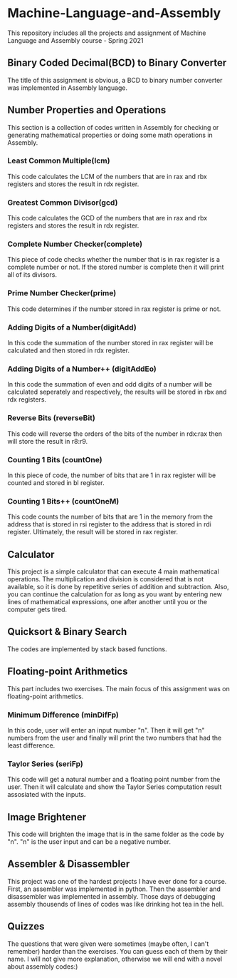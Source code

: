# Machine-Language-and-Assembly
 This repository includes all the projects and assignment of Machine Language and Assembly course - Spring 2021

## Binary Coded Decimal(BCD) to Binary Converter
The title of this assignment is obvious, a BCD to binary number converter was implemented in Assembly language.

## Number Properties and Operations
This section is a collection of codes written in Assembly for checking or generating mathematical properties or doing some math operations in Assembly.
### Least Common Multiple(lcm)
This code calculates the LCM of the numbers that are in rax and rbx registers and stores the result in rdx register.
### Greatest Common Divisor(gcd)
This code calculates the GCD of the numbers that are in rax and rbx registers and stores the result in rdx register.
### Complete Number Checker(complete)
This piece of code checks whether the number that is in rax register is a complete number or not. If the stored number is complete then it will print all of its divisors.
### Prime Number Checker(prime)
This code determines if the number stored in rax register is prime or not.
### Adding Digits of a Number(digitAdd)
In this code the summation of the number stored in rax register will be calculated and then stored in rdx register.
### Adding Digits of a Number++ (digitAddEo)
In this code the summation of even and odd digits of a number will be calculated seperately and respectively, the results will be stored in rbx and rdx registers.
### Reverse Bits (reverseBit)
This code will reverse the orders of the bits of the number in rdx:rax then will store the result in r8:r9.
### Counting 1 Bits (countOne)
In this piece of code, the number of bits that are 1 in rax register will be counted and stored in bl register.
### Counting 1 Bits++ (countOneM)
This code counts the number of bits that are 1 in the memory from the address that is stored in rsi register to the address that is stored in rdi register. Ultimately, the result will be stored in rax register.

## Calculator
This project is a simple calculator that can execute 4 main mathematical operations. The multiplication and division is considered that is not available, so it is done by repetitive series of addition and subtraction. Also, you can continue the calculation for as long as you want by entering new lines of mathematical expressions, one after another until you or the computer gets tired.

## Quicksort & Binary Search
The codes are implemented by stack based functions.

## Floating-point Arithmetics
This part includes two exercises. The main focus of this assignment was on floating-point arithmetics.

### Minimum Difference (minDifFp)
In this code, user will enter an input number "n". Then it will get "n" numbers from the user and finally will print the two numbers that had the least difference.

### Taylor Series (seriFp)
This code will get a natural number and a floating point number from the user. Then it will calculate and show the Taylor Series computation result assosiated with the inputs.

## Image Brightener
This code will brighten the image that is in the same folder as the code by "n". "n" is the user input and can be a negative number.

## Assembler & Disassembler
This project was one of the hardest projects I have ever done for a course. First, an assembler was implemented in python. Then the assembler and disassembler was implemented in assembly. Those days of debugging assembly thousends of lines of codes was like drinking hot tea in the hell.

## Quizzes
The questions that were given were sometimes (maybe often, I can't remember) harder than the exercises. You can guess each of them by their name. I will not give more explanation, otherwise we will end with a novel about assembly codes:)